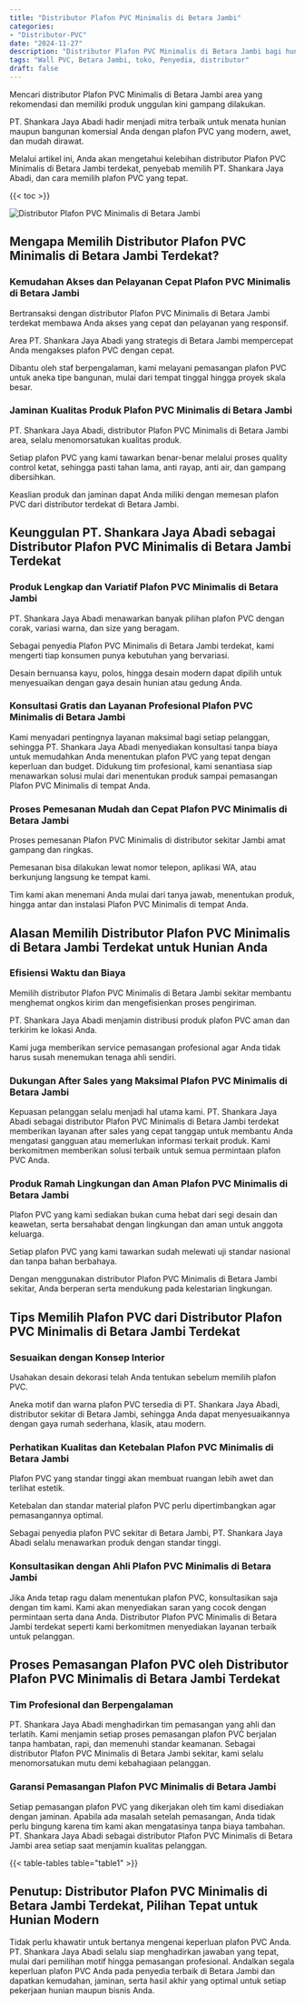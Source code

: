 ```yaml
---
title: "Distributor Plafon PVC Minimalis di Betara Jambi"
categories: 
- "Distributor-PVC"
date: "2024-11-27"
description: "Distributor Plafon PVC Minimalis di Betara Jambi bagi hunian, perkantoran, dan gerai. Produk terbaik, beragam motif, warna modern, dengan jasa instalasi dikerjakan oleh tim profesional dan jaminan resmi!|Layanan penyediaan Plafon PVC Minimalis di Betara Jambi untuk keperluan rumah, perkantoran, maupun toko, beserta material unggulan dan penempatan oleh tim berpengalaman serta garansi resmi.|Solusi Plafon PVC Minimalis di Betara Jambi yang terpercaya untuk tempat tinggal, perkantoran, serta toko, dengan panel berkualitas dan pemasangan dikerjakan oleh tim profesional dan garansi resmi.|Penyediaan Plafon PVC Minimalis di Betara Jambi untuk rumah, kantor, serta toko, dengan material berkualitas dan penempatan oleh teknisi ahli, disertai beserta garansi resmi.}"
tags: "Wall PVC, Betara Jambi, toko, Penyedia, distributor"
draft: false
---
```


Mencari distributor Plafon PVC Minimalis di Betara Jambi area yang rekomendasi dan memiliki produk unggulan kini gampang dilakukan.

PT. Shankara Jaya Abadi hadir menjadi mitra terbaik untuk menata hunian maupun bangunan komersial Anda dengan plafon PVC yang modern, awet, dan mudah dirawat.

Melalui artikel ini, Anda akan mengetahui kelebihan distributor Plafon PVC Minimalis di Betara Jambi terdekat, penyebab memilih PT. Shankara Jaya Abadi, dan cara memilih plafon PVC yang tepat.

{{< toc >}}

![Distributor Plafon PVC Minimalis di Betara Jambi](/images/Distributor-PVC/Distributor-Plafon-PVC-Minimalis-di-Betara-Jambi.png)


## Mengapa Memilih Distributor Plafon PVC Minimalis di Betara Jambi Terdekat?

### Kemudahan Akses dan Pelayanan Cepat Plafon PVC Minimalis di Betara Jambi

Bertransaksi dengan distributor Plafon PVC Minimalis di Betara Jambi terdekat membawa Anda akses yang cepat dan pelayanan yang responsif.

Area PT. Shankara Jaya Abadi yang strategis di Betara Jambi mempercepat Anda mengakses plafon PVC dengan cepat.

Dibantu oleh staf berpengalaman, kami melayani pemasangan plafon PVC untuk aneka tipe bangunan, mulai dari tempat tinggal hingga proyek skala besar.

### Jaminan Kualitas Produk Plafon PVC Minimalis di Betara Jambi

PT. Shankara Jaya Abadi, distributor Plafon PVC Minimalis di Betara Jambi area, selalu menomorsatukan kualitas produk.

Setiap plafon PVC yang kami tawarkan benar-benar melalui proses quality control ketat, sehingga pasti tahan lama, anti rayap, anti air, dan gampang dibersihkan.

Keaslian produk dan jaminan dapat Anda miliki dengan memesan plafon PVC dari distributor terdekat di Betara Jambi.

## Keunggulan PT. Shankara Jaya Abadi sebagai Distributor Plafon PVC Minimalis di Betara Jambi Terdekat

### Produk Lengkap dan Variatif Plafon PVC Minimalis di Betara Jambi

PT. Shankara Jaya Abadi menawarkan banyak pilihan plafon PVC dengan corak, variasi warna, dan size yang beragam.

Sebagai penyedia Plafon PVC Minimalis di Betara Jambi terdekat, kami mengerti tiap konsumen punya kebutuhan yang bervariasi.

Desain bernuansa kayu, polos, hingga desain modern dapat dipilih untuk menyesuaikan dengan gaya desain hunian atau gedung Anda.

### Konsultasi Gratis dan Layanan Profesional Plafon PVC Minimalis di Betara Jambi

Kami menyadari pentingnya layanan maksimal bagi setiap pelanggan, sehingga PT. Shankara Jaya Abadi menyediakan konsultasi tanpa biaya untuk memudahkan Anda menentukan plafon PVC yang tepat dengan keperluan dan budget. Didukung tim profesional, kami senantiasa siap menawarkan solusi mulai dari menentukan produk sampai pemasangan Plafon PVC Minimalis di tempat Anda.

### Proses Pemesanan Mudah dan Cepat Plafon PVC Minimalis di Betara Jambi

Proses pemesanan Plafon PVC Minimalis di distributor sekitar Jambi amat gampang dan ringkas.

Pemesanan bisa dilakukan lewat nomor telepon, aplikasi WA, atau berkunjung langsung ke tempat kami.

Tim kami akan menemani Anda mulai dari tanya jawab, menentukan produk, hingga antar dan instalasi Plafon PVC Minimalis di tempat Anda.

## Alasan Memilih Distributor Plafon PVC Minimalis di Betara Jambi Terdekat untuk Hunian Anda

### Efisiensi Waktu dan Biaya

Memilih distributor Plafon PVC Minimalis di Betara Jambi sekitar membantu menghemat ongkos kirim dan mengefisienkan proses pengiriman.

PT. Shankara Jaya Abadi menjamin distribusi produk plafon PVC aman dan terkirim ke lokasi Anda.

Kami juga memberikan service pemasangan profesional agar Anda tidak harus susah menemukan tenaga ahli sendiri.

### Dukungan After Sales yang Maksimal Plafon PVC Minimalis di Betara Jambi

Kepuasan pelanggan selalu menjadi hal utama kami. PT. Shankara Jaya Abadi sebagai distributor Plafon PVC Minimalis di Betara Jambi terdekat memberikan layanan after sales yang cepat tanggap untuk membantu Anda mengatasi gangguan atau memerlukan informasi terkait produk. Kami berkomitmen memberikan solusi terbaik untuk semua permintaan plafon PVC Anda.

### Produk Ramah Lingkungan dan Aman Plafon PVC Minimalis di Betara Jambi

Plafon PVC yang kami sediakan bukan cuma hebat dari segi desain dan keawetan, serta bersahabat dengan lingkungan dan aman untuk anggota keluarga.

Setiap plafon PVC yang kami tawarkan sudah melewati uji standar nasional dan tanpa bahan berbahaya.

Dengan menggunakan distributor Plafon PVC Minimalis di Betara Jambi sekitar, Anda berperan serta mendukung pada kelestarian lingkungan.

## Tips Memilih Plafon PVC dari Distributor Plafon PVC Minimalis di Betara Jambi Terdekat

### Sesuaikan dengan Konsep Interior

Usahakan desain dekorasi telah Anda tentukan sebelum memilih plafon PVC.

Aneka motif dan warna plafon PVC tersedia di PT. Shankara Jaya Abadi, distributor sekitar di Betara Jambi, sehingga Anda dapat menyesuaikannya dengan gaya rumah sederhana, klasik, atau modern.

### Perhatikan Kualitas dan Ketebalan Plafon PVC Minimalis di Betara Jambi

Plafon PVC yang standar tinggi akan membuat ruangan lebih awet dan terlihat estetik.

Ketebalan dan standar material plafon PVC perlu dipertimbangkan agar pemasangannya optimal.

Sebagai penyedia plafon PVC sekitar di Betara Jambi, PT. Shankara Jaya Abadi selalu menawarkan produk dengan standar tinggi.

### Konsultasikan dengan Ahli Plafon PVC Minimalis di Betara Jambi

Jika Anda tetap ragu dalam menentukan plafon PVC, konsultasikan saja dengan tim kami. Kami akan menyediakan saran yang cocok dengan permintaan serta dana Anda. Distributor Plafon PVC Minimalis di Betara Jambi terdekat seperti kami berkomitmen menyediakan layanan terbaik untuk pelanggan.

## Proses Pemasangan Plafon PVC oleh Distributor Plafon PVC Minimalis di Betara Jambi Terdekat

### Tim Profesional dan Berpengalaman

PT. Shankara Jaya Abadi menghadirkan tim pemasangan yang ahli dan terlatih. Kami menjamin setiap proses pemasangan plafon PVC berjalan tanpa hambatan, rapi, dan memenuhi standar keamanan. Sebagai distributor Plafon PVC Minimalis di Betara Jambi sekitar, kami selalu menomorsatukan mutu demi kebahagiaan pelanggan.

### Garansi Pemasangan Plafon PVC Minimalis di Betara Jambi

Setiap pemasangan plafon PVC yang dikerjakan oleh tim kami disediakan dengan jaminan. Apabila ada masalah setelah pemasangan, Anda tidak perlu bingung karena tim kami akan mengatasinya tanpa biaya tambahan. PT. Shankara Jaya Abadi sebagai distributor Plafon PVC Minimalis di Betara Jambi area setiap saat menjamin kualitas pelanggan.

{{< table-tables table="table1" >}}

## Penutup: Distributor Plafon PVC Minimalis di Betara Jambi Terdekat, Pilihan Tepat untuk Hunian Modern

Tidak perlu khawatir untuk bertanya mengenai keperluan plafon PVC Anda. PT. Shankara Jaya Abadi selalu siap menghadirkan jawaban yang tepat, mulai dari pemilihan motif hingga pemasangan profesional. Andalkan segala keperluan plafon PVC Anda pada penyedia terbaik di Betara Jambi dan dapatkan kemudahan, jaminan, serta hasil akhir yang optimal untuk setiap pekerjaan hunian maupun bisnis Anda.